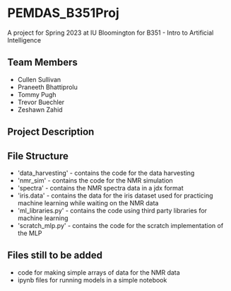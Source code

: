 # PEMDAS_B351Proj
 A project for Spring 2023 at IU Bloomington for B351 - Intro to Artificial Intelligence

## Team Members
- Cullen Sullivan
- Praneeth Bhattiprolu
- Tommy Pugh
- Trevor Buechler
- Zeshawn Zahid

## Project Description

## File Structure
- 'data_harvesting' - contains the code for the data harvesting
- 'nmr_sim' - contains the code for the NMR simulation
- 'spectra' - contains the NMR spectra data in a jdx format
- 'iris.data' - contains the data for the iris dataset used for practicing machine learning while waiting on the NMR data
- 'ml_libraries.py' - contains the code using third party libraries for machine learning
- 'scratch_mlp.py' - contains the code for the scratch implementation of the MLP

## Files still to be added
- code for making simple arrays of data for the NMR data
- ipynb files for running models in a simple notebook